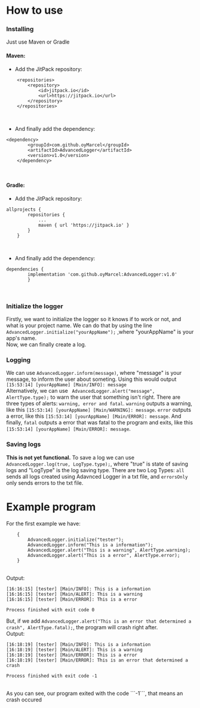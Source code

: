 # How to use
### Installing
Just use Maven or Gradle </br>
#### Maven:</br>
- Add the JitPack repository: </br>
```
	<repositories>
		<repository>
		    <id>jitpack.io</id>
		    <url>https://jitpack.io</url>
		</repository>
	</repositories>
```
</br>

- And finally add the dependency:
```
<dependency>
	    <groupId>com.github.oyMarcel</groupId>
	    <artifactId>AdvancedLogger</artifactId>
	    <version>v1.0</version>
	</dependency>
```
</br>

#### Gradle:
- Add the JitPack repository: </br>

```	
allprojects {
		repositories {
			...
			maven { url 'https://jitpack.io' }
		}
	}
```
</br>

- And finally add the dependency:
```
dependencies {
		implementation 'com.github.oyMarcel:AdvancedLogger:v1.0'
		}
```
</br>

### Initialize the logger
Firstly, we want to initialize the logger so it knows if to work or not, and what is your project name. We can do that by using the line
```AdvancedLogger.initialize("yourAppName");``` ,where "yourAppName" is your app's name.</br>
Now, we can finally create a log.</br>
### Logging
We can use ```AdvancedLogger.inform(message)```, where "message" is your message, to inform the user about someting. Using this would output ```[15:53:14] [yourAppName] [Main/INFO]: message```</br>
Alternatively, we can use ``` AdvancedLogger.alert("message", AlertType.type);``` to warn the user that something isn't right. There are three types of alerts: ```warning, error and fatal```. ```warning``` outputs a warning, like this ```[15:53:14] [yourAppName] [Main/WARNING]: message```. ```error``` outputs a error, like this ```[15:53:14] [yourAppName] [Main/ERROR]: message```. And finally, ```fatal``` outputs a error that was fatal to the program and exits, like this ```[15:53:14] [yourAppName] [Main/ERROR]: message```.
### Saving logs
**This is not yet functional.** To save a log we can use ```AdvancedLogger.log(true, LogType.type);```, where "true" is state of saving logs and "LogType" is the log saving type. There are two Log Types: ```all``` sends all logs created using Adavnced Logger in a txt file, and ```errorsOnly``` only sends errors to the txt file.
# Example program
For the first example we have: </br>
``` public static void main(String[] args)
    {
        AdvancedLogger.initialize("tester");
        AdvancedLogger.inform("This is a information");
        AdvancedLogger.alert("This is a warning", AlertType.warning);
        AdvancedLogger.alert("This is a error", AlertType.error);
    }
```
</br> Output:
```AdvancedLogger was initialized by tester
[16:16:15] [tester] [Main/INFO]: This is a information
[16:16:15] [tester] [Main/ALERT]: This is a warning
[16:16:15] [tester] [Main/ERROR]: This is a error

Process finished with exit code 0
```
But, if we add ```AdvancedLogger.alert("This is an error that determined a crash", AlertType.fatal);```, the program will crash right after.</br>
Output:
```AdvancedLogger was initialized by tester
[16:18:19] [tester] [Main/INFO]: This is a information
[16:18:19] [tester] [Main/ALERT]: This is a warning
[16:18:19] [tester] [Main/ERROR]: This is a error
[16:18:19] [tester] [Main/ERROR]: This is an error that determined a crash

Process finished with exit code -1
```
</br>
As you can see, our program exited with the code ```-1```, that means an crash occured
